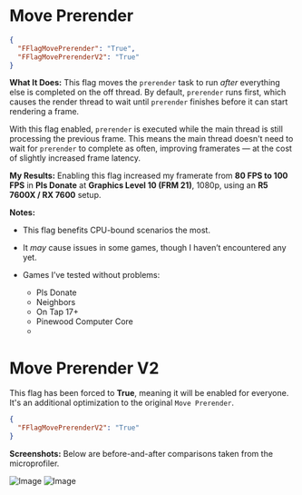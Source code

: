 # Move Prerender
```json
{
  "FFlagMovePrerender": "True",
  "FFlagMovePrerenderV2": "True"
}
````

**What It Does:**
This flag moves the `prerender` task to run *after* everything else is completed on the off thread. By default, `prerender` runs first, which causes the render thread to wait until `prerender` finishes before it can start rendering a frame.

With this flag enabled, `prerender` is executed while the main thread is still processing the previous frame. This means the main thread doesn't need to wait for `prerender` to complete as often, improving framerates — at the cost of slightly increased frame latency.

**My Results:**
Enabling this flag increased my framerate from **80 FPS to 100 FPS** in **Pls Donate** at **Graphics Level 10 (FRM 21)**, 1080p, using an **R5 7600X / RX 7600** setup.

**Notes:**

* This flag benefits CPU-bound scenarios the most.
* It *may* cause issues in some games, though I haven’t encountered any yet.
* Games I’ve tested without problems:

  * Pls Donate
  * Neighbors
  * On Tap 17+
  * Pinewood Computer Core
  * 
# Move Prerender V2
This flag has been forced to **True**, meaning it will be enabled for everyone.
It's an additional optimization to the original `Move Prerender`.

```json
{
  "FFlagMovePrerenderV2": "True"
}
```

**Screenshots:**
Below are before-and-after comparisons taken from the microprofiler.

![Image](https://media.discordapp.net/attachments/1285949000595275847/1370822948063019139/Screenshot_2024-10-27_135857_1.png?ex=6820e5db&is=681f945b&hm=a4fe1ba33933ab7ef07122c217dcfea17942569900e56ebf33c41c96a70f8b0e&=&width=1344&height=833)
![Image](https://media.discordapp.net/attachments/1285949000595275847/1370822947681599689/Screenshot_2024-10-27_135857_2.png?ex=6820e5db&is=681f945b&hm=0f602c0295ef5f1ec8ee697ddf800ea522dd3ea4a74eeca7a1ea5f3949eb08e6&=&width=1344&height=833)
